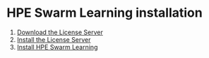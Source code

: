 # <a name="GUID-01199457-73B6-45F3-99FC-164E4B25A0A3"/> HPE Swarm Learning installation

1.   [Download the License Server](Download_the_License_Server.md) 
2.   [Install the License Server](Install_the_License_Server.md) 
3.   [Install HPE Swarm Learning](Install_HPE_Swarm_Learning.md) 


